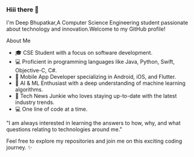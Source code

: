 ### Hiii there 👋

I'm Deep Bhupatkar,A Computer Science Engineering student passionate about technology and innovation.Welcome to my GitHub profile!

About Me
- 🎓 CSE Student with a focus on software development.
- 💻 Proficient in programming languages like Java, Python, Swift, Objective-C, C#.
- 📱 Mobile App Developer specializing in Android, iOS, and Flutter.
- 🤖 AI & ML Enthusiast with a deep understanding of machine learning algorithms.
- 📰 Tech News Junkie who loves staying up-to-date with the latest industry trends.
- 💻 One line of code at a time.


"I am always interested in learning the answers to how, why, and what questions relating to technologies around me."

Feel free to explore my repositories and join me on this exciting coding journey. ✨

